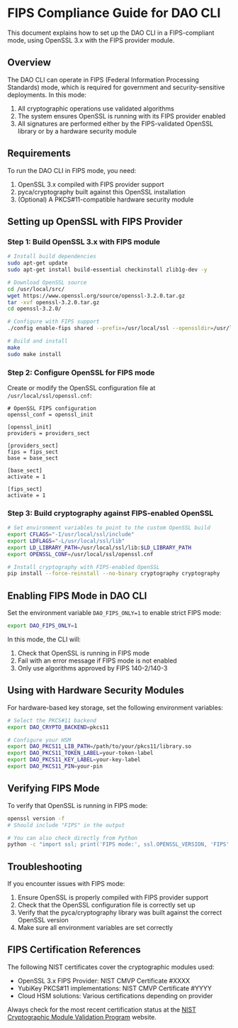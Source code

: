 # FIPS Compliance Guide for DAO CLI

This document explains how to set up the DAO CLI in a FIPS-compliant mode, using OpenSSL 3.x with the FIPS provider module.

## Overview

The DAO CLI can operate in FIPS (Federal Information Processing Standards) mode, which is required for government and security-sensitive deployments. In this mode:

1. All cryptographic operations use validated algorithms
2. The system ensures OpenSSL is running with its FIPS provider enabled
3. All signatures are performed either by the FIPS-validated OpenSSL library or by a hardware security module

## Requirements

To run the DAO CLI in FIPS mode, you need:

1. OpenSSL 3.x compiled with FIPS provider support
2. pyca/cryptography built against this OpenSSL installation
3. (Optional) A PKCS#11-compatible hardware security module

## Setting up OpenSSL with FIPS Provider

### Step 1: Build OpenSSL 3.x with FIPS module

```bash
# Install build dependencies
sudo apt-get update
sudo apt-get install build-essential checkinstall zlib1g-dev -y

# Download OpenSSL source
cd /usr/local/src/
wget https://www.openssl.org/source/openssl-3.2.0.tar.gz
tar -xvf openssl-3.2.0.tar.gz
cd openssl-3.2.0/

# Configure with FIPS support
./config enable-fips shared --prefix=/usr/local/ssl --openssldir=/usr/local/ssl

# Build and install
make
sudo make install
```

### Step 2: Configure OpenSSL for FIPS mode

Create or modify the OpenSSL configuration file at `/usr/local/ssl/openssl.cnf`:

```
# OpenSSL FIPS configuration
openssl_conf = openssl_init

[openssl_init]
providers = providers_sect

[providers_sect]
fips = fips_sect
base = base_sect

[base_sect]
activate = 1

[fips_sect]
activate = 1
```

### Step 3: Build cryptography against FIPS-enabled OpenSSL

```bash
# Set environment variables to point to the custom OpenSSL build
export CFLAGS="-I/usr/local/ssl/include"
export LDFLAGS="-L/usr/local/ssl/lib"
export LD_LIBRARY_PATH=/usr/local/ssl/lib:$LD_LIBRARY_PATH
export OPENSSL_CONF=/usr/local/ssl/openssl.cnf

# Install cryptography with FIPS-enabled OpenSSL
pip install --force-reinstall --no-binary cryptography cryptography
```

## Enabling FIPS Mode in DAO CLI

Set the environment variable `DAO_FIPS_ONLY=1` to enable strict FIPS mode:

```bash
export DAO_FIPS_ONLY=1
```

In this mode, the CLI will:
1. Check that OpenSSL is running in FIPS mode
2. Fail with an error message if FIPS mode is not enabled
3. Only use algorithms approved by FIPS 140-2/140-3

## Using with Hardware Security Modules

For hardware-based key storage, set the following environment variables:

```bash
# Select the PKCS#11 backend
export DAO_CRYPTO_BACKEND=pkcs11

# Configure your HSM
export DAO_PKCS11_LIB_PATH=/path/to/your/pkcs11/library.so
export DAO_PKCS11_TOKEN_LABEL=your-token-label
export DAO_PKCS11_KEY_LABEL=your-key-label
export DAO_PKCS11_PIN=your-pin
```

## Verifying FIPS Mode

To verify that OpenSSL is running in FIPS mode:

```bash
openssl version -f
# Should include "FIPS" in the output

# You can also check directly from Python
python -c "import ssl; print('FIPS mode:', ssl.OPENSSL_VERSION, 'FIPS' in ssl.OPENSSL_VERSION)"
```

## Troubleshooting

If you encounter issues with FIPS mode:

1. Ensure OpenSSL is properly compiled with FIPS provider support
2. Check that the OpenSSL configuration file is correctly set up
3. Verify that the pyca/cryptography library was built against the correct OpenSSL version
4. Make sure all environment variables are set correctly

## FIPS Certification References

The following NIST certificates cover the cryptographic modules used:

- OpenSSL 3.x FIPS Provider: NIST CMVP Certificate #XXXX
- YubiKey PKCS#11 implementations: NIST CMVP Certificate #YYYY
- Cloud HSM solutions: Various certifications depending on provider

Always check for the most recent certification status at the [NIST Cryptographic Module Validation Program](https://csrc.nist.gov/projects/cryptographic-module-validation-program/validated-modules) website.